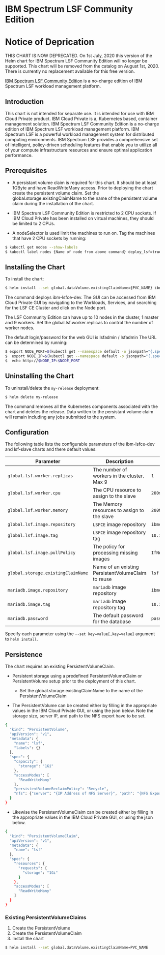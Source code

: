 # IBM Spectrum LSF Community Edition

# **Notice of Deprication**
THIS CHART IS NOW DEPRECATED. On 1st July, 2020 this version of the Helm chart for IBM Spectrum LSF Community Edition will no longer be supported. This chart will be removed from the catalog on August 1st, 2020. There is currently no replacement available for this free version.  

[IBM Spectrum LSF Community Edition](https://www.ibm.com/support/knowledgecenter/en/SSWRJV_10.1.0/lsf_offering/lsfce10.1_quick_start.html) is a no-charge edition of IBM Spectrum LSF workload management platform.

## Introduction

This chart is not intended for separate use. It
is intended for use with IBM Cloud Private product. IBM Cloud Private is a, Kubernetes based, container management solution.  IBM Spectrum LSF Community Edition is a no-charge edition of IBM Spectrum LSF workload management platform.  IBM Spectrum LSF is a powerful workload management system for distributed computing environments. IBM Spectrum LSF provides a comprehensive set of intelligent, policy-driven scheduling features that enable you to utilize all of your compute infrastructure resources and ensure optimal application performance.

## Prerequisites
- A persistant volume claim is required for this chart.  It should be at least 1GByte and have ReadWriteMany access.  Prior to deploying the chart create the persistent volume claim.  Set the global.storage.existingClaimName to the name of the persistent volume claim during the installation of the chart. 

- IBM Spectrum LSF Community Edition is restricted to 2 CPU sockets.  If IBM Cloud Private has been installed on virtual machines, they should  be limited to 2 CPUs.

- A nodeSelector is used limit the machines to run on.  Tag the machines that have 2 CPU sockets by running:
```bash
$ kubectl get nodes --show-labels
$ kubectl label nodes {Name of node from above command} deploy_lsf=true
```


## Installing the Chart

To install the chart:

```bash
$ helm install --set global.dataVolume.existingClaimName={PVC_NAME} ibm-lsfce-dev
```

The command deploys ibm-lsfce-dev. The GUI can be accessed from IBM Cloud Private GUI by navigating to the Workloads, Services, and searching for the LSF CE Cluster and click on the Node port. 

The LSF Community Edition can have up to 10 nodes in the cluster, 1 master and 9 workers.  Set the global.lsf.worker.replicas to control the number of worker nodes.

The default login/password for the web GUI is lsfadmin / lsfadmin
The URL can be determined by running:
```bash
$ export NODE_PORT=$(kubectl get --namespace default -o jsonpath="{.spec.ports[0].nodePort}" services `my-release`)
$  export NODE_IP=$(kubectl get --namespace default -o jsonpath="{.spec.clusterIP}" services `my-release`)
$  echo http://$NODE_IP:$NODE_PORT
```

## Uninstalling the Chart

To uninstall/delete the `my-release` deployment:

```bash
$ helm delete my-release
```

The command removes all the Kubernetes components associated with the chart and deletes the release.  Data written to the persistant volume claim will remain including any jobs submitted to the system.

## Configuration
The following table lists the configurable parameters of the ibm-lsfce-dev and lsf-slave charts and there default values.

| Parameter                     | Description                                     | Default                                |
| --------------------------    | ---------------------------------------------   | -------------------------------------- |
| `global.lsf.worker.replicas`  | The number of workers in the cluster.  Max 9    | `1`                                    | 
| `global.lsf.worker.cpu`       | The CPU resource to assign to the slave         | `200m`                                    | 
| `global.lsf.worker.memory`    | The Memory resources to assign to the slave     | `200Mi`                                      | 
| `global.lsf.image.repository` | `LSFCE` image repository                        | `ibmcom/lsfce`                         | 
| `global.lsf.image.tag`        | `LSFCE` image repository tag                    | `10.1.0`                               | 
| `global.lsf.image.pullPolicy` | The policy for processing missing images        | `IfNotPresent`                         | 
| `global.storage.existingClaimName`  | Name of an existing PersistentVolumeClaim to reuse | `lsf`                           | 
| `mariadb.image.repository`    | `mariadb` image repository                      | `ibmcom/mariadb`                       | 
| `mariadb.image.tag`           | `mariadb` image repository tag                  | `10.1.16`                              | 
| `mariadb.password`            | The default password for the database           | `passw0rd`                             | 

Specify each parameter using the `--set key=value[,key=value]` argument to `helm install`.

## Persistence

The chart requires an existing PersistentVolumeClaim.

- Persistent storage using a predefined PersistentVolumeClaim or PersistentVolume setup prior to the deployment of this chart. 
  - Set the global.storage.existingClaimName to the name of the PersistentVolumeClaim

- The PersistentVolume can be created either by filling in the appropriate values in the IBM Cloud Private GUI, or using the json below.  Note the storage size, server IP, and path to the NFS export have to be set.
```bash
{
  "kind": "PersistentVolume",
  "apiVersion": "v1",
  "metadata": {
    "name": "lsf",
    "labels": {}
  },
  "spec": {
    "capacity": {
      "storage": "1Gi"
    },
    "accessModes": [
      "ReadWriteMany"
    ],
    "persistentVolumeReclaimPolicy": "Recycle",
    "nfs": {"server": "{IP Address of NFS Server}", "path": "{NFS Export Path}"}
  }
}
```

- Likewise the PersistentVolumeClaim can be created either by filling in the appropriate values in the IBM Cloud Private GUI, or using the json below. 
```bash
{
  "kind": "PersistentVolumeClaim",
  "apiVersion": "v1",
  "metadata": {
    "name": "lsf"
  },
  "spec": {
    "resources": {
      "requests": {
        "storage": "1Gi"
      }
    },
    "accessModes": [
      "ReadWriteMany"
    ]
  }
}
```

### Existing PersistentVolumeClaims

1. Create the PersistentVolume
2. Create the PersistentVolumeClaim
3. Install the chart
```bash
$ helm install --set global.dataVolume.existingClaimName=PVC_NAME
```

